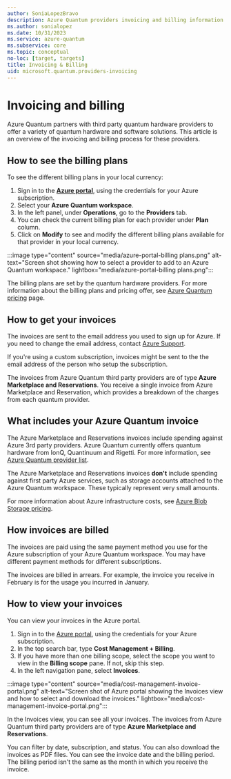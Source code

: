 ```yaml
---
author: SoniaLopezBravo
description: Azure Quantum providers invoicing and billing information.
ms.author: sonialopez
ms.date: 10/31/2023
ms.service: azure-quantum
ms.subservice: core
ms.topic: conceptual
no-loc: [target, targets]
title: Invoicing & Billing
uid: microsoft.quantum.providers-invoicing
---
```


# Invoicing and billing

Azure Quantum partners with third party quantum hardware providers to offer a variety of quantum hardware and software solutions. This article is an overview of the invoicing and billing process for these providers.

## How to see the billing plans

To see the different billing plans in your local currency: 

1. Sign in to the [**Azure portal**](https://portal.azure.com), using the credentials for your Azure subscription.
1. Select your **Azure Quantum workspace**.
1. In the left panel, under **Operations**, go to the **Providers** tab. 
1. You can check the current billing plan for each provider under **Plan** column.
1. Click on **Modify** to see and modify the different billing plans available for that provider in your local currency.

 :::image type="content" source="media/azure-portal-billing plans.png" alt-text="Screen shot showing how to select a provider to add to an Azure Quantum workspace." lightbox="media/azure-portal-billing plans.png":::

The billing plans are set by the quantum hardware providers. For more information about the billing plans and pricing offer, see [Azure Quantum pricing](xref:microsoft.quantum.providers-pricing) page. 

## How to get your invoices

The invoices are sent to the email address you used to sign up for Azure. If you need to change the email address, contact [Azure Support](https://azure.microsoft.com/support/create-ticket/).

If you're using a custom subscription, invoices might be sent to the the email address of the person who setup the subscription.

The invoices from Azure Quantum third party providers are of type **Azure Marketplace and Reservations**. You receive a single invoice from Azure Marketplace and Reservation, which provides a breakdown of the charges from each quantum provider.

## What includes your Azure Quantum invoice

The Azure Marketplace and Reservations invoices include spending against Azure 3rd party providers. Azure Quantum currently offers quantum hardware from IonQ, Quantinuum and Rigetti. For more information, see [Azure Quantum provider list](xref:microsoft.quantum.reference.qc-target-list).

The Azure Marketplace and Reservations invoices **don't** include spending against first party Azure services, such as storage accounts attached to the Azure Quantum workspace. These typically represent very small amounts.

For more information about Azure infrastructure costs, see [Azure Blob Storage pricing](https://azure.microsoft.com/pricing/details/storage/blobs/).

## How invoices are billed

The invoices are paid using the same payment method you use for the Azure subscription of your Azure Quantum workspace. You may have different payment methods for different subscriptions.

The invoices are billed in arrears. For example, the invoice you receive in February is for the usage you incurred in January.

## How to view your invoices

You can view your invoices in the Azure portal. 

1. Sign in to the [Azure portal](https://portal.azure.com/), using the credentials for your Azure subscription.
1. In the top search bar, type **Cost Management + Billing**. 
1. If you have more than one billing scope, select the scope you want to view in the **Billing scope** pane. If not, skip this step.
1. In the left navigation pane, select **Invoices**.

 :::image type="content" source="media/cost-management-invoice-portal.png" alt-text="Screen shot of Azure portal showing the Invoices view and how to select and download the invoices." lightbox="media/cost-management-invoice-portal.png":::

In the Invoices view, you can see all your invoices. The invoices from Azure Quantum third party providers are of type **Azure Marketplace and Reservations**.

You can filter by date, subscription, and status. You can also download the invoices as PDF files. You can see the invoice date and the billing period. The billing period isn't the same as the month in which you receive the invoice.
